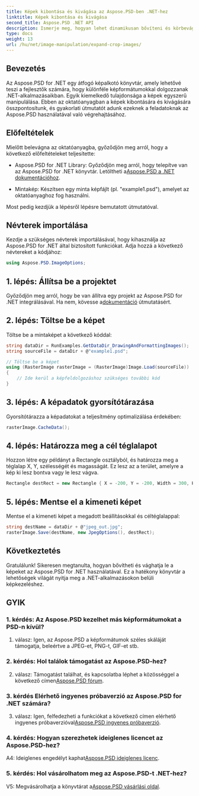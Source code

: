 ```yaml
---
title: Képek kibontása és kivágása az Aspose.PSD-ben .NET-hez
linktitle: Képek kibontása és kivágása
second_title: Aspose.PSD .NET API
description: Ismerje meg, hogyan lehet dinamikusan bővíteni és körbevágni képeket az Aspose.PSD for .NET használatával. Kövesse lépésről lépésre útmutatónkat a zökkenőmentes képkezeléshez.
type: docs
weight: 13
url: /hu/net/image-manipulation/expand-crop-images/
---
```

## Bevezetés

Az Aspose.PSD for .NET egy átfogó képalkotó könyvtár, amely lehetővé teszi a fejlesztők számára, hogy különféle képformátumokkal dolgozzanak .NET-alkalmazásaikban. Egyik kiemelkedő tulajdonsága a képek egyszerű manipulálása. Ebben az oktatóanyagban a képek kibontására és kivágására összpontosítunk, és gyakorlati útmutatót adunk ezeknek a feladatoknak az Aspose.PSD használatával való végrehajtásához.

## Előfeltételek

Mielőtt belevágna az oktatóanyagba, győződjön meg arról, hogy a következő előfeltételeket teljesítette:

-  Aspose.PSD for .NET Library: Győződjön meg arról, hogy telepítve van az Aspose.PSD for .NET könyvtár. Letöltheti a[Aspose.PSD a .NET dokumentációhoz](https://reference.aspose.com/psd/net/).

- Mintakép: Készítsen egy minta képfájlt (pl. "example1.psd"), amelyet az oktatóanyaghoz fog használni.

Most pedig kezdjük a lépésről lépésre bemutatott útmutatóval.

## Névterek importálása

Kezdje a szükséges névterek importálásával, hogy kihasználja az Aspose.PSD for .NET által biztosított funkciókat. Adja hozzá a következő névtereket a kódjához:

```csharp
using Aspose.PSD.ImageOptions;
```

## 1. lépés: Állítsa be a projektet

 Győződjön meg arról, hogy be van állítva egy projekt az Aspose.PSD for .NET integrálásával. Ha nem, kövesse a[dokumentáció](https://reference.aspose.com/psd/net/) útmutatásért.

## 2. lépés: Töltse be a képet

Töltse be a mintaképet a következő kóddal:

```csharp
string dataDir = RunExamples.GetDataDir_DrawingAndFormattingImages();
string sourceFile = dataDir + @"example1.psd";

// Töltse be a képet
using (RasterImage rasterImage = (RasterImage)Image.Load(sourceFile))
{
    // Ide kerül a képfeldolgozáshoz szükséges további kód
}
```

## 3. lépés: A képadatok gyorsítótárazása

Gyorsítótárazza a képadatokat a teljesítmény optimalizálása érdekében:

```csharp
rasterImage.CacheData();
```

## 4. lépés: Határozza meg a cél téglalapot

Hozzon létre egy példányt a Rectangle osztályból, és határozza meg a téglalap X, Y, szélességét és magasságát. Ez lesz az a terület, amelyre a kép ki lesz bontva vagy le lesz vágva.

```csharp
Rectangle destRect = new Rectangle { X = -200, Y = -200, Width = 300, Height = 300 };
```

## 5. lépés: Mentse el a kimeneti képet

Mentse el a kimeneti képet a megadott beállításokkal és céltéglalappal:

```csharp
string destName = dataDir + @"jpeg_out.jpg";
rasterImage.Save(destName, new JpegOptions(), destRect);
```

## Következtetés

Gratulálunk! Sikeresen megtanulta, hogyan bővítheti és vághatja le a képeket az Aspose.PSD for .NET használatával. Ez a hatékony könyvtár a lehetőségek világát nyitja meg a .NET-alkalmazásokon belüli képkezeléshez.

## GYIK

### 1. kérdés: Az Aspose.PSD kezelhet más képformátumokat a PSD-n kívül?

1. válasz: Igen, az Aspose.PSD a képformátumok széles skáláját támogatja, beleértve a JPEG-et, PNG-t, GIF-et stb.

### 2. kérdés: Hol találok támogatást az Aspose.PSD-hez?

 2. válasz: Támogatást találhat, és kapcsolatba léphet a közösséggel a következő címen[Aspose.PSD fórum](https://forum.aspose.com/c/psd/34).

### 3. kérdés Elérhető ingyenes próbaverzió az Aspose.PSD for .NET számára?

 3. válasz: Igen, felfedezheti a funkciókat a következő címen elérhető ingyenes próbaverzióval[Aspose.PSD ingyenes próbaverzió](https://releases.aspose.com/).

### 4. kérdés: Hogyan szerezhetek ideiglenes licencet az Aspose.PSD-hez?

 A4: Ideiglenes engedélyt kaphat[Aspose.PSD ideiglenes licenc](https://purchase.aspose.com/temporary-license/).

### 5. kérdés: Hol vásárolhatom meg az Aspose.PSD-t .NET-hez?

 V5: Megvásárolhatja a könyvtárat a[Aspose.PSD vásárlási oldal](https://purchase.aspose.com/buy).